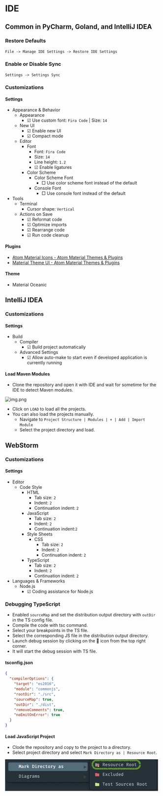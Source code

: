 # IDE

## Common in PyCharm, Goland, and IntelliJ IDEA

### Restore Defaults

```File -> Manage IDE Settings -> Restore IDE Settings```

### Enable or Disable Sync

```Settings -> Settings Sync```

### Customizations

#### Settings

- Appearance & Behavior
  - Appearance
    - ☑ Use custom font: `Fira Code` | Size: `14`
  - New UI
    - ☑ Enable new UI
    - ☑ Compact mode
  - Editor
    - Font
      - Font: `Fira Code`
      - Size: `14`
      - Line height: `1.2`
      - ☑ Enable ligatures
    - Color Scheme
      - Color Scheme Font
        - □ Use color scheme font instead of the default
      - Console Font
        - □ Use console font instead of the default
- Tools
  - Terminal
    - Cursor shape: `Vertical`
  - Actions on Save
    - ☑ Reformat code
    - ☑ Optimize imports
    - ☑ Rearrange code
    - ☑ Run code cleanup

#### Plugins

- [Atom Material Icons - Atom Material Themes & Plugins](https://plugins.jetbrains.com/plugin/10044-atom-material-icons)
- [Material Theme UI - Atom Material Themes & Plugins](https://plugins.jetbrains.com/plugin/8006-material-theme-ui)

#### Theme

- Material Oceanic

## IntelliJ IDEA

### Customizations

#### Settings

- Build
  - Compiler
    - ☑ Build project automatically 
  - Advanced Settings
    - ☑ Allow auto-make to start even if developed application is currently running

#### Load Maven Modules

* Clone the repository and open it with IDE and wait for sometime for the IDE to detect Maven modules.

![img.png](images/img.png)

* Click on `LOAD` to load all the projects.
* You can also load the projects manually.
  * Navigate to `Project Structure | Modules | + | Add | Import Module`
  * Select the project directory and load.

## WebStorm

### Customizations

#### Settings

- Editor
  - Code Style
    - HTML
      - Tab size: `2`
      - Indent: `2`
      - Continuation indent: `2`
    - JavaScript
      - Tab size: `2`
      - Indent: `2`
      - Continuation indent:`2`
    - Style Sheets
      - CSS
        - Tab size: `2`
        - Indent: `2`
        - Continuation indent: `2`
    - TypeScript
      - Tab size: `2`
      - Indent: `2`
      - Continuation indent: `2`
- Languages & Frameworks
  - Node.js
    - ☑ Coding assistance for Node.js

### Debugging TypeScript

* Enabled `sourceMap` and set the distribution output directory with `outDir` in the TS config file.
* Compile the code with tsc command.
* Select your breakpoints in the TS file.
* Select the corresponding JS file in the distribution output directory.
* Launch debug session by clicking on the 🐞 icon from the top right corner.
* It will start the debug session with TS file.

#### tsconfig.json

```json
{
  "compilerOptions": {
    "target": "es2016",
    "module": "commonjs",
    "rootDir": "./src",
    "sourceMap": true,
    "outDir": "./dist",
    "removeComments": true,
    "noEmitOnError": true
  }
}
```

#### Load JavaScript Project

* Clode the repository and copy to the project to a directory.
* Select project directory and select `Mark Directory as | Resource Root`.

![resource-root.png](images/resource-root.png)
